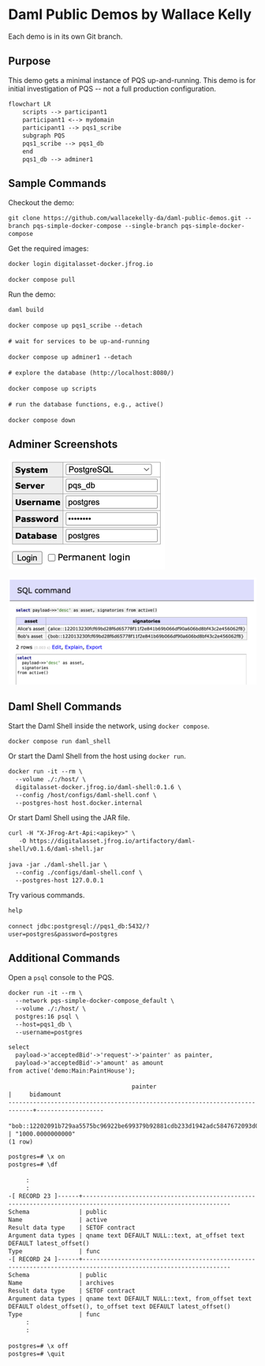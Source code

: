 # Daml Public Demos by Wallace Kelly

Each demo is in its own Git branch.

## Purpose

This demo gets a minimal instance of PQS up-and-running.
This demo is for initial investigation of PQS -- not a full production configuration.

```mermaid
flowchart LR
    scripts --> participant1
    participant1 <--> mydomain
    participant1 --> pqs1_scribe
    subgraph PQS
    pqs1_scribe --> pqs1_db
    end
    pqs1_db --> adminer1
```

## Sample Commands

Checkout the demo:

```
git clone https://github.com/wallacekelly-da/daml-public-demos.git --branch pqs-simple-docker-compose --single-branch pqs-simple-docker-compose
```

Get the required images:

```
docker login digitalasset-docker.jfrog.io

docker compose pull
```

Run the demo:

```
daml build

docker compose up pqs1_scribe --detach

# wait for services to be up-and-running

docker compose up adminer1 --detach

# explore the database (http://localhost:8080/)

docker compose up scripts

# run the database functions, e.g., active()

docker compose down
```

## Adminer Screenshots

![](adminer-login.png)

![](adminer-call.png)


## Daml Shell Commands

Start the Daml Shell inside the network, using `docker compose`.

```
docker compose run daml_shell
```

Or start the Daml Shell from the host using `docker run`.

```
docker run -it --rm \
  --volume ./:/host/ \
  digitalasset-docker.jfrog.io/daml-shell:0.1.6 \
  --config /host/configs/daml-shell.conf \
  --postgres-host host.docker.internal
```

Or start Daml Shell using the JAR file.

```
curl -H "X-JFrog-Art-Api:<apikey>" \
   -O https://digitalasset.jfrog.io/artifactory/daml-shell/v0.1.6/daml-shell.jar

java -jar ./daml-shell.jar \
  --config ./configs/daml-shell.conf \
  --postgres-host 127.0.0.1
```



Try various commands.

```
help

connect jdbc:postgresql://pqs1_db:5432/?user=postgres&password=postgres
```


## Additional Commands

Open a `psql` console to the PQS.

```
docker run -it --rm \
  --network pqs-simple-docker-compose_default \
  --volume ./:/host/ \
  postgres:16 psql \
  --host=pqs1_db \
  --username=postgres
```

```
select
  payload->'acceptedBid'->'request'->'painter' as painter,
  payload->'acceptedBid'->'amount' as amount
from active('demo:Main:PaintHouse');

                                   painter                                   |     bidamount
-----------------------------------------------------------------------------+-------------------
 "bob::12202091b729aa5575bc96922be699379b92881cdb233d1942adc5847672093d07d6" | "1000.0000000000"
(1 row)
```

```
postgres=# \x on
postgres=# \df

     :
     :
-[ RECORD 23 ]------+----------------------------------------------------------------------------------------------------------------
Schema              | public
Name                | active
Result data type    | SETOF contract
Argument data types | qname text DEFAULT NULL::text, at_offset text DEFAULT latest_offset()
Type                | func
-[ RECORD 24 ]------+----------------------------------------------------------------------------------------------------------------
Schema              | public
Name                | archives
Result data type    | SETOF contract
Argument data types | qname text DEFAULT NULL::text, from_offset text DEFAULT oldest_offset(), to_offset text DEFAULT latest_offset()
Type                | func
     :
     :

postgres=# \x off
postgres=# \quit
```
